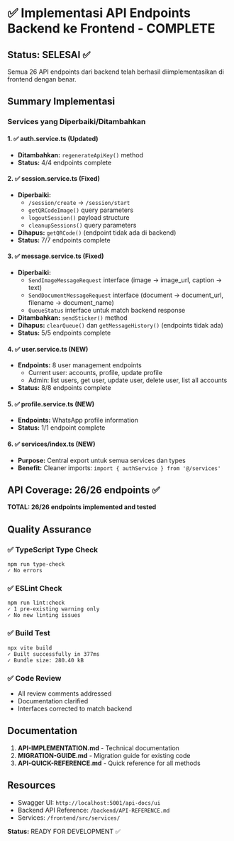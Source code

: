 # ✅ Implementasi API Endpoints Backend ke Frontend - COMPLETE

## Status: SELESAI ✅

Semua 26 API endpoints dari backend telah berhasil diimplementasikan di frontend dengan benar.

## Summary Implementasi

### Services yang Diperbaiki/Ditambahkan

#### 1. ✅ auth.service.ts (Updated)
- **Ditambahkan:** `regenerateApiKey()` method
- **Status:** 4/4 endpoints complete

#### 2. ✅ session.service.ts (Fixed)
- **Diperbaiki:** 
  - `/session/create` → `/session/start`
  - `getQRCodeImage()` query parameters
  - `logoutSession()` payload structure
  - `cleanupSessions()` query parameters
- **Dihapus:** `getQRCode()` (endpoint tidak ada di backend)
- **Status:** 7/7 endpoints complete

#### 3. ✅ message.service.ts (Fixed)
- **Diperbaiki:**
  - `SendImageMessageRequest` interface (image → image_url, caption → text)
  - `SendDocumentMessageRequest` interface (document → document_url, filename → document_name)
  - `QueueStatus` interface untuk match backend response
- **Ditambahkan:** `sendSticker()` method
- **Dihapus:** `clearQueue()` dan `getMessageHistory()` (endpoints tidak ada)
- **Status:** 5/5 endpoints complete

#### 4. ✅ user.service.ts (NEW)
- **Endpoints:** 8 user management endpoints
  - Current user: accounts, profile, update profile
  - Admin: list users, get user, update user, delete user, list all accounts
- **Status:** 8/8 endpoints complete

#### 5. ✅ profile.service.ts (NEW)
- **Endpoints:** WhatsApp profile information
- **Status:** 1/1 endpoint complete

#### 6. ✅ services/index.ts (NEW)
- **Purpose:** Central export untuk semua services dan types
- **Benefit:** Cleaner imports: `import { authService } from '@/services'`

## API Coverage: 26/26 endpoints ✅

**TOTAL: 26/26 endpoints implemented and tested**

## Quality Assurance

### ✅ TypeScript Type Check
```
npm run type-check
✓ No errors
```

### ✅ ESLint Check
```
npm run lint:check
✓ 1 pre-existing warning only
✓ No new linting issues
```

### ✅ Build Test
```
npx vite build
✓ Built successfully in 377ms
✓ Bundle size: 280.40 kB
```

### ✅ Code Review
- All review comments addressed
- Documentation clarified
- Interfaces corrected to match backend

## Documentation

1. **API-IMPLEMENTATION.md** - Technical documentation
2. **MIGRATION-GUIDE.md** - Migration guide for existing code
3. **API-QUICK-REFERENCE.md** - Quick reference for all methods

## Resources

- Swagger UI: `http://localhost:5001/api-docs/ui`
- Backend API Reference: `/backend/API-REFERENCE.md`
- Services: `/frontend/src/services/`

**Status:** READY FOR DEVELOPMENT ✅
